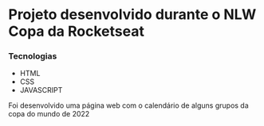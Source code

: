 <h1>Projeto desenvolvido durante o NLW Copa da Rocketseat
</h1>

<h3>Tecnologias</h3>

<ul>
  <li>HTML</li>
  <li>CSS</li>
  <li>JAVASCRIPT</li>
</ul>

<p>
Foi desenvolvido uma página web com o calendário de alguns grupos da copa do mundo de 2022
</p>
